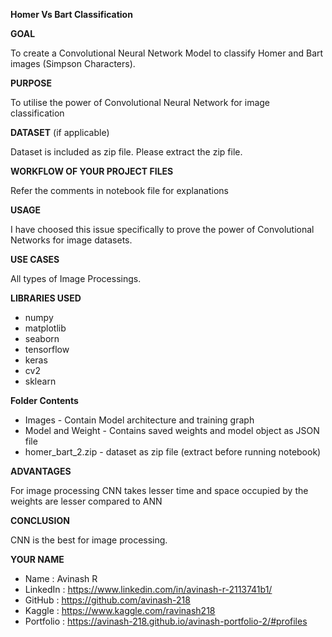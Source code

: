 **Homer Vs Bart Classification**

**GOAL**

To create a Convolutional Neural Network Model to classify Homer and Bart images (Simpson Characters).

**PURPOSE**

To utilise the power of Convolutional Neural Network for image classification

**DATASET** (if applicable)

Dataset is included as zip file. Please extract the zip file.

**WORKFLOW OF YOUR PROJECT FILES**

Refer the comments in notebook file for explanations

**USAGE**

I have choosed this issue specifically to prove the power of Convolutional Networks for image datasets.

**USE CASES**

All types of Image Processings.

**LIBRARIES USED**

- numpy
- matplotlib
- seaborn
- tensorflow
- keras
- cv2
- sklearn

**Folder Contents**
- Images - Contain Model architecture and training graph
- Model and Weight - Contains saved weights and model object as JSON file
- homer_bart_2.zip - dataset as zip file (extract before running notebook)

**ADVANTAGES**

For image processing CNN takes lesser time and space occupied by the weights are lesser compared to ANN

**CONCLUSION**

CNN is the best for image processing.

**YOUR NAME**

- Name : Avinash R
- LinkedIn : https://www.linkedin.com/in/avinash-r-2113741b1/
- GitHub : https://github.com/avinash-218
- Kaggle : https://www.kaggle.com/ravinash218
- Portfolio : https://avinash-218.github.io/avinash-portfolio-2/#profiles
